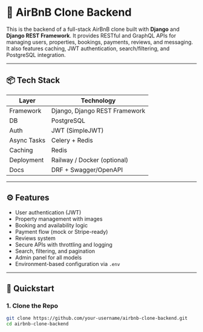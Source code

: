 # 🏡 AirBnB Clone Backend

This is the backend of a full-stack AirBnB clone built with **Django** and **Django REST Framework**. It provides RESTful and GraphQL APIs for managing users, properties, bookings, payments, reviews, and messaging. It also features caching, JWT authentication, search/filtering, and PostgreSQL integration.

---

## 📦 Tech Stack

| Layer        | Technology                      |
|--------------|----------------------------------|
| Framework    | Django, Django REST Framework    |
| DB           | PostgreSQL                       |
| Auth         | JWT (SimpleJWT)                  |
| Async Tasks  | Celery + Redis                   |
| Caching      | Redis                            |
| Deployment   | Railway / Docker (optional)      |
| Docs         | DRF + Swagger/OpenAPI            |

---

## ⚙️ Features

- User authentication (JWT)
- Property management with images
- Booking and availability logic
- Payment flow (mock or Stripe-ready)
- Reviews system
- Secure APIs with throttling and logging
- Search, filtering, and pagination
- Admin panel for all models
- Environment-based configuration via `.env`

---

## 🚀 Quickstart

### 1. Clone the Repo

```bash
git clone https://github.com/your-username/airbnb-clone-backend.git
cd airbnb-clone-backend
